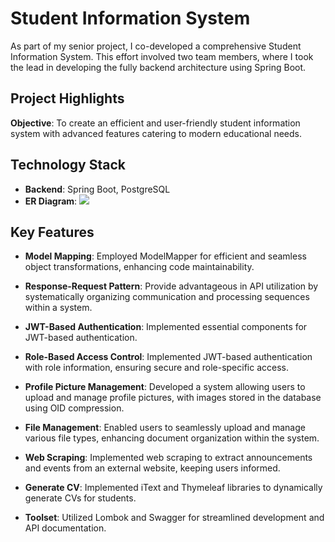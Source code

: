 # Student Information System

As part of my senior project, I co-developed a comprehensive Student Information System. This effort involved two team members, where I took the lead in developing the fully backend architecture using Spring Boot.

## Project Highlights

**Objective**: To create an efficient and user-friendly student information system with advanced features catering to modern educational needs.
## Technology Stack

- **Backend**: Spring Boot, PostgreSQL  
- **ER Diagram**: 
[![](https://www.resimupload.org/images/2024/01/02/Erd-2.png)]((https://www.resimupload.org/images/2024/01/02/Erd-2.png))

## Key Features

- **Model Mapping**: Employed ModelMapper for efficient and seamless object transformations, enhancing code maintainability.
  
- **Response-Request Pattern**: Provide advantageous in API utilization by systematically organizing communication and processing sequences within a system.
  
- **JWT-Based Authentication**: Implemented essential components for JWT-based authentication.

- **Role-Based Access Control**: Implemented JWT-based authentication with role information, ensuring secure and role-specific access.

- **Profile Picture Management**: Developed a system allowing users to upload and manage profile pictures, with images stored in the database using OID compression.

- **File Management**: Enabled users to seamlessly upload and manage various file types, enhancing document organization within the system.

- **Web Scraping**: Implemented web scraping to extract announcements and events from an external website, keeping users informed.

- **Generate CV**: Implemented iText and Thymeleaf libraries to dynamically generate CVs for students.
 
- **Toolset**: Utilized Lombok and Swagger for streamlined development and API documentation.

